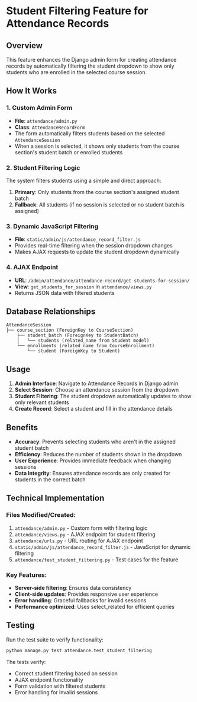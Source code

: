 # Student Filtering Feature for Attendance Records

## Overview

This feature enhances the Django admin form for creating attendance records by automatically filtering the student dropdown to show only students who are enrolled in the selected course session.

## How It Works

### 1. Custom Admin Form
- **File**: `attendance/admin.py`
- **Class**: `AttendanceRecordForm`
- The form automatically filters students based on the selected `AttendanceSession`
- When a session is selected, it shows only students from the course section's student batch or enrolled students

### 2. Student Filtering Logic
The system filters students using a simple and direct approach:

1. **Primary**: Only students from the course section's assigned student batch
2. **Fallback**: All students (if no session is selected or no student batch is assigned)

### 3. Dynamic JavaScript Filtering
- **File**: `static/admin/js/attendance_record_filter.js`
- Provides real-time filtering when the session dropdown changes
- Makes AJAX requests to update the student dropdown dynamically

### 4. AJAX Endpoint
- **URL**: `/admin/attendance/attendance-record/get-students-for-session/`
- **View**: `get_students_for_session` in `attendance/views.py`
- Returns JSON data with filtered students

## Database Relationships

```
AttendanceSession
├── course_section (ForeignKey to CourseSection)
    ├── student_batch (ForeignKey to StudentBatch)
    │   └── students (related_name from Student model)
    └── enrollments (related_name from CourseEnrollment)
        └── student (ForeignKey to Student)
```

## Usage

1. **Admin Interface**: Navigate to Attendance Records in Django admin
2. **Select Session**: Choose an attendance session from the dropdown
3. **Student Filtering**: The student dropdown automatically updates to show only relevant students
4. **Create Record**: Select a student and fill in the attendance details

## Benefits

- **Accuracy**: Prevents selecting students who aren't in the assigned student batch
- **Efficiency**: Reduces the number of students shown in the dropdown
- **User Experience**: Provides immediate feedback when changing sessions
- **Data Integrity**: Ensures attendance records are only created for students in the correct batch

## Technical Implementation

### Files Modified/Created:
1. `attendance/admin.py` - Custom form with filtering logic
2. `attendance/views.py` - AJAX endpoint for student filtering
3. `attendance/urls.py` - URL routing for AJAX endpoint
4. `static/admin/js/attendance_record_filter.js` - JavaScript for dynamic filtering
5. `attendance/test_student_filtering.py` - Test cases for the feature

### Key Features:
- **Server-side filtering**: Ensures data consistency
- **Client-side updates**: Provides responsive user experience
- **Error handling**: Graceful fallbacks for invalid sessions
- **Performance optimized**: Uses select_related for efficient queries

## Testing

Run the test suite to verify functionality:
```bash
python manage.py test attendance.test_student_filtering
```

The tests verify:
- Correct student filtering based on session
- AJAX endpoint functionality
- Form validation with filtered students
- Error handling for invalid sessions
